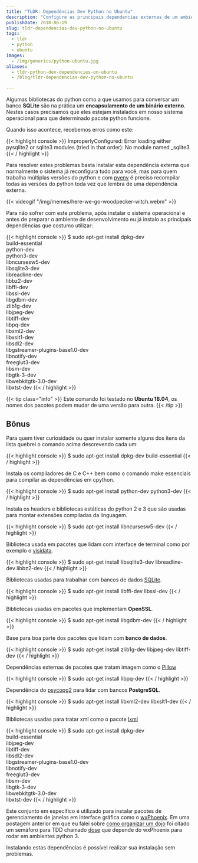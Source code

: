 ```yaml
---
title: "TLDR: Dependências Dev Python no Ubuntu"
description: "Configure as principais dependencias externas de um ambiente de desenvolvimento python no Ubuntu"
publishDate: 2018-06-19
slug: tldr-dependencias-dev-python-no-ubuntu
tags:
  - tldr
  - python
  - ubuntu
images:
  - /img/generics/python-ubuntu.jpg
aliases:
  - tldr-python-dev-dependencies-on-ubuntu
  - /blog/tldr-dependencias-dev-python-no-ubuntu

---
```


Algumas bibliotecas do python como a que usamos para conversar um banco **SQLite** são na prática um **encapsulamento de um binário externo**. Nestes casos precisamos que eles estejam instalados em nosso sistema operacional para que determinado pacote python funcione.

Quando isso acontece, recebemos erros como este:

{{< highlight console >}}
ImproperlyConfigured: Error loading either pysqlite2 or sqlite3 modules (tried in that order): No module named _sqlite3
{{< / highlight >}}

Para resolver estes problemas basta instalar esta dependência externa que normalmente o sistema já reconfigura tudo para você, mas para quem trabalha múltiplas versões do python e com [pyenv](https://github.com/pyenv/pyenv) é preciso recompilar todas as versões do python toda vez que lembra de uma dependência externa.

{{< videogif "/img/memes/here-we-go-woodpecker-witch.webm" >}}

Para não sofrer com este problema, após instalar o sistema operacional e antes de preparar o ambiente de desenvolvimento eu já instalo as principais dependências que costumo utilizar:

{{< highlight console >}}
$ sudo apt-get install dpkg-dev \
                       build-essential \
                       python-dev \
                       python3-dev \
                       libncursesw5-dev \
                       libsqlite3-dev \
                       libreadline-dev \
                       libbz2-dev \
                       libffi-dev \
                       libssl-dev \
                       libgdbm-dev \
                       zlib1g-dev \
                       libjpeg-dev \
                       libtiff-dev \
                       libpq-dev \
                       libxml2-dev \
                       libxslt1-dev \
                       libsdl2-dev \
                       libgstreamer-plugins-base1.0-dev \
                       libnotify-dev \
                       freeglut3-dev \
                       libsm-dev \
                       libgtk-3-dev \
                       libwebkitgtk-3.0-dev \
                       libxtst-dev
{{< / highlight >}}

{{< tip class="info" >}}
Este comando foi testado no **Ubuntu 18.04**, os nomes dos pacotes podem mudar de uma versão para outra.
{{< /tip >}}

## Bônus

Para quem tiver curiosidade ou quer instalar somente alguns dos itens da lista quebrei o comando acima descrevendo cada um:

{{< highlight console >}}
$ sudo apt-get install dpkg-dev build-essential
{{< / highlight >}}

Instala os compiladores de C e C++ bem como o comando make essenciais para compilar as dependências em cpython.

{{< highlight console >}}
$ sudo apt-get install python-dev python3-dev
{{< / highlight >}}

Instala os headers e bibliotecas estáticas do python 2 e 3 que são usadas para montar extensões  compiladas da linguagem.

{{< highlight console >}}
$ sudo apt-get install libncursesw5-dev
{{< / highlight >}}

Biblioteca usada em pacotes que lidam com interface de terminal como por exemplo o [visidata](https://github.com/saulpw/visidata).

{{< highlight console >}}
$ sudo apt-get install libsqlite3-dev libreadline-dev libbz2-dev
{{< / highlight >}}

Bibliotecas usadas para trabalhar com bancos de dados [SQLite](https://www.sqlite.org/index.html).

{{< highlight console >}}
$ sudo apt-get install libffi-dev libssl-dev
{{< / highlight >}}

Bibliotecas usadas em pacotes que implementam **OpenSSL**.

{{< highlight console >}}
$ sudo apt-get install libgdbm-dev
{{< / highlight >}}

Base para boa parte dos pacotes que lidam com **banco de dados**.

{{< highlight console >}}
$ sudo apt-get install zlib1g-dev libjpeg-dev libtiff-dev
{{< / highlight >}}

Dependências externas de pacotes que tratam imagem como o [Pillow](https://github.com/python-pillow/Pillow)

{{< highlight console >}}
$ sudo apt-get install libpq-dev
{{< / highlight >}}

Dependência do [psycopg2](https://github.com/psycopg/psycopg2) para lidar com bancos **PostgreSQL**.

{{< highlight console >}}
$ sudo apt-get install libxml2-dev libxslt1-dev
{{< / highlight >}}

Bibliotecas usadas para tratar xml como o pacote [lxml](https://github.com/lxml/lxml)

{{< highlight console >}}
$ sudo apt-get install dpkg-dev \
                       build-essential \
                       libjpeg-dev \
                       libtiff-dev \
                       libsdl2-dev \
                       libgstreamer-plugins-base1.0-dev \
                       libnotify-dev \
                       freeglut3-dev \
                       libsm-dev \
                       libgtk-3-dev \
                       libwebkitgtk-3.0-dev \
                       libxtst-dev
{{< / highlight >}}

Este conjunto em específico é utilizado para instalar pacotes de gerenciamento de janelas em interface gráfica como o [wxPhoenix](https://github.com/wxWidgets/Phoenix). Em uma postagem anterior em que eu falei sobre [como organizar um dojo](/pt-br/blog/coding-dojo-101/) foi citado um semáforo para TDD chamado [dose](https://github.com/danilobellini/dose) que depende do wxPhoenix para rodar em ambientes python 3.

Instalando estas dependências é possível realizar sua instalação sem problemas.
